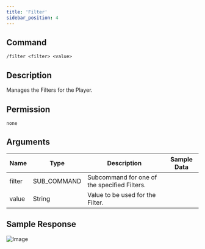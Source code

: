 ```yaml
---
title: 'Filter'
sidebar_position: 4
---
```


## Command
```
/filter <filter> <value>
```

## Description
Manages the Filters for the Player.

## Permission
`none`

## Arguments
| Name | Type | Description | Sample Data |
| ---- | ---- | ----------- | ----------- |
| filter | SUB_COMMAND | Subcommand for one of the specified Filters. |  |
| value | String | Value to be used for the Filter. |  |

## Sample Response
![Image](https://cdn.herrtxbias.net/Discord_cduEjOw00H.png)
